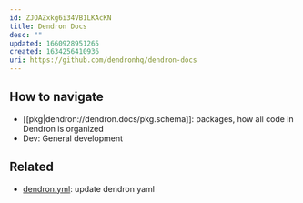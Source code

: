 ```yaml
---
id: ZJOAZxkg6i34VB1LKAcKN
title: Dendron Docs
desc: ""
updated: 1660928951265
created: 1634256410936
uri: https://github.com/dendronhq/dendron-docs
---
```


## How to navigate
- [[pkg|dendron://dendron.docs/pkg.schema]]: packages, how all code in Dendron is organized
- Dev: General development

## Related

- [dendron.yml](../dendron.yml): update dendron yaml
